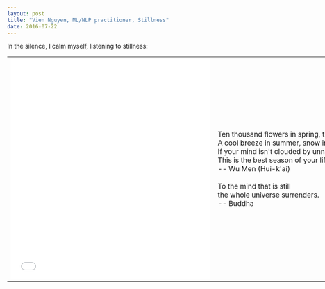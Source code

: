 ```yaml
---
layout: post
title: "Vien Nguyen, ML/NLP practitioner, Stillness"
date: 2016-07-22
---
```


<p align = "justify">

</p>
<p align = "justify">
	In the silence, I calm myself, listening to stillness:
</p>
<table align = "center" border = "0" style = "width: 1152px; height: 700px;" cellpadding="10" cellspacing = "10">
	<tr>
		<td>
			<iframe src="//www.eyeem.com/embed/p/89007906/460/512" width="460" height="512" frameborder="0" scrolling="no" allowtransparency="true"> </iframe>
		</td>
		<td valign="center">
		<p style="margin-left:1px;">
			Ten thousand flowers in spring, the moon in autumn<br>
			A cool breeze in summer, snow in winter.<br>
			If your mind isn't clouded by unnecessary things,<br>
			This is the best season of your life.<br>
			-- Wu Men (Hui-k'ai)
		<br><br>
			To the mind that is still<br>
			the whole universe surrenders.<br>
			-- Buddha
		</p>
		</td>
	</tr>
</table>

<div>
<script>
  (function(i,s,o,g,r,a,m){i['GoogleAnalyticsObject']=r;i[r]=i[r]||function(){
  (i[r].q=i[r].q||[]).push(arguments)},i[r].l=1*new Date();a=s.createElement(o),
  m=s.getElementsByTagName(o)[0];a.async=1;a.src=g;m.parentNode.insertBefore(a,m)
  })(window,document,'script','https://www.google-analytics.com/analytics.js','ga');

  ga('create', 'UA-77434616-1', 'auto');
  ga('send', 'pageview');

</script>
</div>